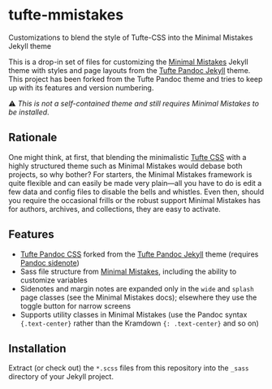 # tufte-mmistakes

Customizations to blend the style of Tufte-CSS into the Minimal Mistakes Jekyll theme

This is a drop-in set of files for customizing the [Minimal Mistakes]
Jekyll theme with styles and page layouts from the [Tufte Pandoc Jekyll]
theme. This project has been forked from the Tufte Pandoc theme and
tries to keep up with its features and version numbering.

:warning: *This is not a self-contained theme and still requires Minimal
Mistakes to be installed*.

[Minimal Mistakes]: https://mmistakes.github.io/minimal-mistakes/
[Tufte Pandoc Jekyll]: https://github.com/jez/tufte-pandoc-jekyll

## Rationale

One might think, at first, that blending the minimalistic [Tufte CSS] with a
highly structured theme such as Minimal Mistakes would debase both
projects, so why bother? For starters, the Minimal Mistakes framework is
quite flexible and can easily be made very plain—all you have to do is
edit a few data and config files to disable the bells and whistles. Even
then, should you require the occasional frills or the robust support
Minimal Mistakes has for authors, archives, and collections, they are
easy to activate.

## Features

- [Tufte Pandoc CSS] forked from the [Tufte Pandoc Jekyll] theme (requires
  [Pandoc sidenote])
- Sass file structure from [Minimal Mistakes], including the ability to
  customize variables
- Sidenotes and margin notes are expanded only in the `wide` and
  `splash` page classes (see the Minimal Mistakes docs); elsewhere they
  use the toggle button for narrow screens
- Supports utility classes in Minimal Mistakes (use the Pandoc syntax
  `{.text-center}` rather than the Kramdown `{: .text-center}` and so
  on)

[Tufte CSS]: https://edwardtufte.github.io/tufte-css/
[Tufte Pandoc CSS]: https://jez.io/tufte-pandoc-css/
[Pandoc sidenote]: https://github.com/jez/pandoc-sidenote

## Installation

Extract (or check out) the `*.scss` files from this repository into the
`_sass` directory of your Jekyll project.

